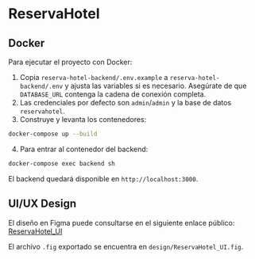 # ReservaHotel

## Docker

Para ejecutar el proyecto con Docker:

1. Copia `reserva-hotel-backend/.env.example` a `reserva-hotel-backend/.env` y ajusta las variables si es necesario. Asegúrate de que `DATABASE_URL` contenga la cadena de conexión completa.
2. Las credenciales por defecto son `admin`/`admin` y la base de datos `reservahotel`.
3. Construye y levanta los contenedores:

```bash
docker-compose up --build
```

4. Para entrar al contenedor del backend:

```bash
docker-compose exec backend sh
```

El backend quedará disponible en `http://localhost:3000`.

## UI/UX Design

El diseño en Figma puede consultarse en el siguiente enlace público:
[ReservaHotel_UI](https://www.figma.com/file/PLACEHOLDER/ReservaHotel_UI)

El archivo `.fig` exportado se encuentra en `design/ReservaHotel_UI.fig`.
